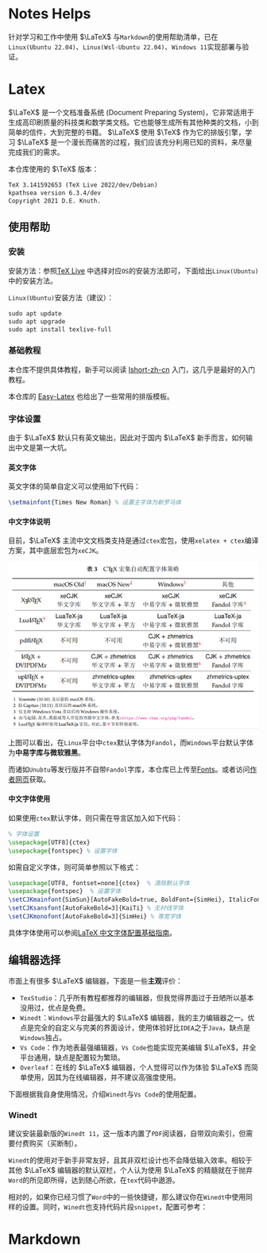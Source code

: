 # Notes Helps

针对学习和工作中使用 $\LaTeX$ 与`Markdown`的使用帮助清单，已在`Linux(Ubuntu 22.04)`、`Linux(Wsl-Ubuntu 22.04)`、`Windows 11`实现部署与验证。

# Latex

$\LaTeX$ 是一个文档准备系统 (Document Preparing System)，它非常适用于生成高印刷质量的科技类和数学类文档。它也能够生成所有其他种类的文档，小到简单的信件，大到完整的书籍。 $\LaTeX$ 使用 $\TeX$ 作为它的排版引擎，学习 $\LaTeX$ 是一个漫长而痛苦的过程，我们应该充分利用已知的资料，来尽量完成我们的需求。

本仓库使用的 $\TeX$ 版本：

```shell
TeX 3.141592653 (TeX Live 2022/dev/Debian)
kpathsea version 6.3.4/dev
Copyright 2021 D.E. Knuth.
```

## 使用帮助

### 安装

安装方法：参照[TeX Live](https://tug.org/texlive/) 中选择对应`OS`的安装方法即可，下面给出`Linux(Ubuntu)`中的安装方法。

`Linux(Ubuntu)`安装方法（建议）：

```shell
sudo apt update
sudo apt upgrade
sudo apt install texlive-full
```

### 基础教程

本仓库不提供具体教程，新手可以阅读 [Ishort-zh-cn](https://mirror-hk.koddos.net/CTAN/info/lshort/chinese/lshort-zh-cn.pdf) 入门，这几乎是最好的入门教程。

本仓库的 [Easy-Latex](https://github.com/3000ye/Notes-tools/blob/main/Easy-Latex.md) 也给出了一些常用的排版模板。

### 字体设置

由于 $\LaTeX$ 默认只有英文输出，因此对于国内 $\LaTeX$ 新手而言，如何输出中文是第一大坑。

#### 英文字体

英文字体的简单自定义可以使用如下代码：

```tex
\setmainfont{Times New Roman} % 设置主字体为新罗马体
```

#### 中文字体说明

目前，$\LaTeX$ 主流中文文档类支持是通过`ctex`宏包，使用`xelatex + ctex`编译方案，其中底层宏包为`xeCJK`。

![img](./assets/v2-e4cf970e43c99612d27491fe9fe7b2d2_720w.png)

上图可以看出，在`Linux`平台中`ctex`默认字体为`Fandol`，而`Windows`平台默认字体为**中易字库与微软雅黑**。

而诸如`Unubtu`等发行版并不自带`Fandol`字库，本仓库已上传至[Fonts](https://github.com/3000ye/Notes-tools/tree/main/Fonts)。或者访问[作者网页](https://www.ctan.org/pkg/fandol)获取。

#### 中文字体使用

如果使用`ctex`默认字体，则只需在导言区加入如下代码：

```tex
% 字体设置
\usepackage[UTF8]{ctex}
\usepackage{fontspec} % 设置字体
```

如需自定义字体，则可简单参照以下格式：

```tex
\usepackage[UTF8, fontset=none]{ctex}  % 清除默认字体
\usepackage{fontspec}  % 设置字体
\setCJKmainfont{SimSun}[AutoFakeBold=true, BoldFont={SimHei}, ItalicFont={KaiTi}]  % 正文字体
\setCJKsansfont[AutoFakeBold=3]{KaiTi} % 无衬线字体
\setCJKmonofont[AutoFakeBold=3]{SimHei} % 等宽字体
```

具体字体使用可以参阅[LaTeX 中文字体配置基础指南](https://zhuanlan.zhihu.com/p/538459335)。

## 编辑器选择

市面上有很多 $\LaTeX$ 编辑器，下面是一些**主观**评价：

- `TexStudio`：几乎所有教程都推荐的编辑器，但我觉得界面过于丑陋所以基本没用过，优点是免费。
- `Winedt`：`Windows`平台最强大的 $\LaTeX$ 编辑器，我的主力编辑器之一。优点是完全的自定义与完美的界面设计，使用体验好比`IDEA`之于`Java`，缺点是`Windows`独占。
- `Vs Code`：作为地表最强编辑器，`Vs Code`也能实现完美编辑 $\LaTeX$，并全平台通用，缺点是配置较为繁琐。
- `Overleaf`：在线的 $\LaTeX$ 编辑器，个人觉得可以作为体验 $\LaTeX$ 而简单使用，因其为在线编辑器，并不建议高强度使用。

下面根据我自身使用情况，介绍`Winedt`与`Vs Code`的使用配置。

### Winedt

建议安装最新版的`Winedt 11`，这一版本内置了`PDF`阅读器，自带双向索引，但需要付费购买（买断制）。

`Winedt`的使用对于新手非常友好，且其非双栏设计也不会降低输入效率。相较于其他 $\LaTeX$ 编辑器的默认双栏，个人认为使用 $\LaTeX$ 的精髓就在于抛弃`Word`的所见即所得，达到随心所欲，在`tex`代码中遨游。

相对的，如果你已经习惯了`Word`中的一些快捷键，那么建议你在`Winedt`中使用同样的设置。同时，`Winedt`也支持代码片段`snippet`，配置可参考：



# Markdown







